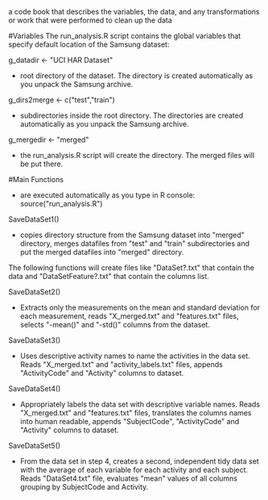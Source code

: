 a code book that describes the variables, the data, and any transformations
or work that were performed to clean up the data

#Variables
The run_analysis.R script contains the global variables
that specify default location of the Samsung dataset:

g_datadir <- "UCI HAR Dataset"          
- root directory of the dataset.
The directory is created automatically as you unpack the Samsung archive.

g_dirs2merge <- c("test","train") 
- subdirectories inside the root directory.
The directories are created automatically as you unpack the Samsung archive.

g_mergedir <- "merged"
- the run_analysis.R script will create the directory.
The merged files will be put there.


#Main Functions
- are executed automatically as you type in R console:
source("run_analysis.R")

SaveDataSet1()
- copies directory structure from the Samsung dataset into "merged" directory,
merges datafiles from "test" and "train" subdirectories and put the merged datafiles
into "merged" directory.



The following functions will create files like "DataSet?.txt" that contain the data
and "DataSetFeature?.txt" that contain the columns list.

SaveDataSet2()
- Extracts only the measurements on the mean and standard deviation for each measurement,
reads "X_merged.txt" and "features.txt" files,
selects "-mean()" and "-std()" columns from the dataset.

SaveDataSet3()
- Uses descriptive activity names to name the activities in the data set.
Reads "X_merged.txt"
and "activity_labels.txt" files, 
appends "ActivityCode" and "Activity" columns to dataset.

SaveDataSet4()
- Appropriately labels the data set with descriptive variable names.
Reads "X_merged.txt" and "features.txt" files, 
translates the columns names into human readable,
appends "SubjectCode", "ActivityCode" and "Activity" columns to dataset.

SaveDataSet5()
- From the data set in step 4, creates a second, independent tidy data set
with the average of each variable for each activity and each subject.
Reads "DataSet4.txt" file,
evaluates "mean" values of all columns grouping by SubjectCode and Activity.
